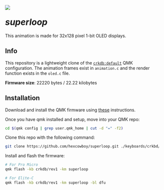 <img align="left" src="https://user-images.githubusercontent.com/8162609/118320147-6e785600-b4c1-11eb-8791-78b020976001.gif">

# *superloop*
This animation is made for 32x128 pixel 1-bit OLED displays.

## Info
This repository is a lightweight clone of the [`crkdb:default`](https://github.com/qmk/qmk_firmware/tree/master/keyboards/crkbd/keymaps/default) QMK configuration. The animation frames exist in `animation.c` and the render function exists in the `oled.c` file.

**Firmware size**: 22220 bytes / 22.22 kilobytes

## Installation

Download and install the QMK firmware using [these](https://docs.qmk.fm/#/newbs_getting_started) instructions.

Once you have qmk installed and setup, move into your QMK repo:
```bash
cd $(qmk config | grep user.qmk_home | cut -d "=" -f2)
```

Clone this repo with the following command:
```bash
git clone https://github.com/hexcowboy/superloop.git ./keyboards/crkbd/keymaps/superloop
```

Install and flash the firmware:
```bash
# For Pro Micro
qmk flash -kb crkdb/rev1 -km superloop

# For Elite-C
qmk flash -kb crkdb/rev1 -km superloop -bl dfu
```
